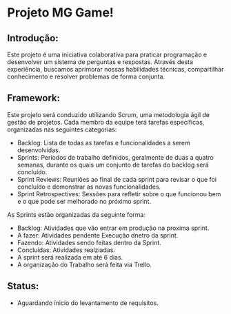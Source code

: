 # Projeto MG Game!

## Introdução:

Este projeto é uma iniciativa colaborativa para praticar programação e desenvolver um sistema de perguntas e respostas. Através desta experiência, buscamos aprimorar nossas habilidades técnicas, compartilhar conhecimento e resolver problemas de forma conjunta.

## Framework:

Este projeto será conduzido utilizando Scrum, uma metodologia ágil de gestão de projetos. Cada membro da equipe terá tarefas específicas, organizadas nas seguintes categorias:

- Backlog: Lista de todas as tarefas e funcionalidades a serem desenvolvidas.
- Sprints: Períodos de trabalho definidos, geralmente de duas a quatro semanas, durante os quais um conjunto de tarefas do backlog será concluído.
- Sprint Reviews: Reuniões ao final de cada sprint para revisar o que foi concluído e demonstrar as novas funcionalidades.
- Sprint Retrospectives: Sessões para refletir sobre o que funcionou bem e o que pode ser melhorado no próximo sprint.

As Sprints estão organizadas da seguinte forma:

- Backlog: Atividades que vão entrar em produção na proxima sprint.
- A fazer: Atividades pendente Execução dnetro da sprint.
- Fazendo: Atividades sendo feitas dentro da Sprint.
- Concluídas: Atividades realziadas.
- A sprint será realizada em até 6 dias.
- A organização do Trabalho será feita via Trello.

## Status:

- Aguardando ínicio do levantamento de requisitos.

